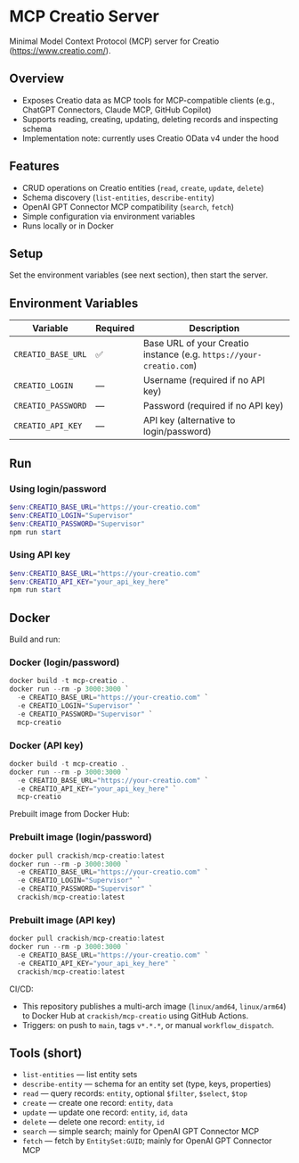 # MCP Creatio Server

Minimal Model Context Protocol (MCP) server for Creatio (https://www.creatio.com/).

## Overview

- Exposes Creatio data as MCP tools for MCP-compatible clients (e.g., ChatGPT Connectors, Claude MCP, GitHub Copilot)
- Supports reading, creating, updating, deleting records and inspecting schema
- Implementation note: currently uses Creatio OData v4 under the hood

## Features

- CRUD operations on Creatio entities (`read`, `create`, `update`, `delete`)
- Schema discovery (`list-entities`, `describe-entity`)
- OpenAI GPT Connector MCP compatibility (`search`, `fetch`)
- Simple configuration via environment variables
- Runs locally or in Docker

## Setup

Set the environment variables (see next section), then start the server.

## Environment Variables

| Variable           | Required | Description                                                         |
| ------------------ | -------- | ------------------------------------------------------------------- |
| `CREATIO_BASE_URL` | ✅       | Base URL of your Creatio instance (e.g. `https://your-creatio.com`) |
| `CREATIO_LOGIN`    | —        | Username (required if no API key)                                   |
| `CREATIO_PASSWORD` | —        | Password (required if no API key)                                   |
| `CREATIO_API_KEY`  | —        | API key (alternative to login/password)                             |

## Run

### Using login/password

```powershell
$env:CREATIO_BASE_URL="https://your-creatio.com"
$env:CREATIO_LOGIN="Supervisor"
$env:CREATIO_PASSWORD="Supervisor"
npm run start
```

### Using API key

```powershell
$env:CREATIO_BASE_URL="https://your-creatio.com"
$env:CREATIO_API_KEY="your_api_key_here"
npm run start
```

## Docker

Build and run:

### Docker (login/password)

```powershell
docker build -t mcp-creatio .
docker run --rm -p 3000:3000 `
  -e CREATIO_BASE_URL="https://your-creatio.com" `
  -e CREATIO_LOGIN="Supervisor" `
  -e CREATIO_PASSWORD="Supervisor" `
  mcp-creatio
```

### Docker (API key)

```powershell
docker build -t mcp-creatio .
docker run --rm -p 3000:3000 `
  -e CREATIO_BASE_URL="https://your-creatio.com" `
  -e CREATIO_API_KEY="your_api_key_here" `
  mcp-creatio
```

Prebuilt image from Docker Hub:

### Prebuilt image (login/password)

```powershell
docker pull crackish/mcp-creatio:latest
docker run --rm -p 3000:3000 `
  -e CREATIO_BASE_URL="https://your-creatio.com" `
  -e CREATIO_LOGIN="Supervisor" `
  -e CREATIO_PASSWORD="Supervisor" `
  crackish/mcp-creatio:latest
```

### Prebuilt image (API key)

```powershell
docker pull crackish/mcp-creatio:latest
docker run --rm -p 3000:3000 `
  -e CREATIO_BASE_URL="https://your-creatio.com" `
  -e CREATIO_API_KEY="your_api_key_here" `
  crackish/mcp-creatio:latest
```

CI/CD:

- This repository publishes a multi-arch image (`linux/amd64`, `linux/arm64`) to Docker Hub at `crackish/mcp-creatio` using GitHub Actions.
- Triggers: on push to `main`, tags `v*.*.*`, or manual `workflow_dispatch`.

## Tools (short)

- `list-entities` — list entity sets
- `describe-entity` — schema for an entity set (type, keys, properties)
- `read` — query records: `entity`, optional `$filter`, `$select`, `$top`
- `create` — create one record: `entity`, `data`
- `update` — update one record: `entity`, `id`, `data`
- `delete` — delete one record: `entity`, `id`
- `search` — simple search; mainly for OpenAI GPT Connector MCP
- `fetch` — fetch by `EntitySet:GUID`; mainly for OpenAI GPT Connector MCP

